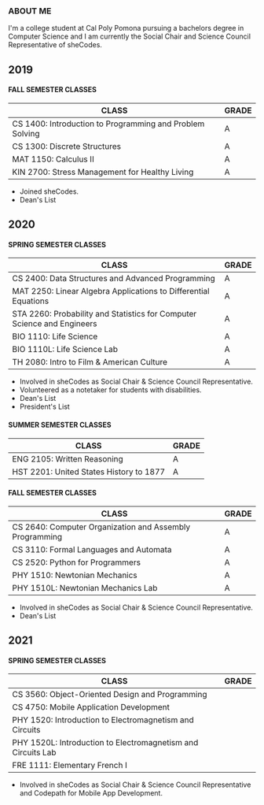 ### ABOUT ME
I'm a college student at Cal Poly Pomona pursuing a bachelors degree in Computer Science and I am currently the Social Chair and Science Council Representative of sheCodes.

## 2019

#### FALL SEMESTER CLASSES

| CLASS | GRADE |
| ----- | ----- |
| CS 1400: Introduction to Programming and Problem Solving | A |
| CS 1300: Discrete Structures | A |
| MAT 1150: Calculus II | A |
| KIN 2700: Stress Management for Healthy Living | A |

* Joined sheCodes.
* Dean's List

## 2020

#### SPRING SEMESTER CLASSES

| CLASS | GRADE |
| ----- | ----- |
| CS 2400: Data Structures and Advanced Programming | A |
| MAT 2250: Linear Algebra Applications to Differential Equations | A |
| STA 2260: Probability and Statistics for Computer Science and Engineers | A |
| BIO 1110: Life Science | A |
| BIO 1110L: Life Science Lab | A |
| TH 2080: Intro to Film & American Culture | A |

* Involved in sheCodes as Social Chair & Science Council Representative.
* Volunteered as a notetaker for students with disabilities.
* Dean's List
* President's List

#### SUMMER SEMESTER CLASSES

| CLASS | GRADE |
| ----- | ----- |
| ENG 2105: Written Reasoning | A |
| HST 2201: United States History to 1877 | A |

#### FALL SEMESTER CLASSES

| CLASS | GRADE |
| ----- | ----- |
| CS 2640: Computer Organization and Assembly Programming | A |
| CS 3110: Formal Languages and Automata | A |
| CS 2520: Python for Programmers | A |
| PHY 1510: Newtonian Mechanics | A |
| PHY 1510L: Newtonian Mechanics Lab | A |

* Involved in sheCodes as Social Chair & Science Council Representative.
* Dean's List

## 2021

#### SPRING SEMESTER CLASSES

| CLASS | GRADE |
| ----- | ----- |
| CS 3560: Object-Oriented Design and Programming |  |
| CS 4750: Mobile Application Development |  |
| PHY 1520: Introduction to Electromagnetism and Circuits |  |
| PHY 1520L: Introduction to Electromagnetism and Circuits Lab |  |
| FRE 1111: Elementary French I |  |

* Involved in sheCodes as Social Chair & Science Council Representative and Codepath for Mobile App Development.




